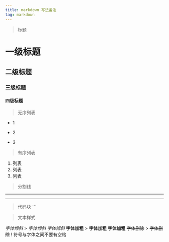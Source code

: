 ```yaml
---
title: markdown 写法备注
tag: markdown
---
```


> 标题
# 一级标题
## 二级标题
### 三级标题
#### 四级标题

> 无序列表
* 1
+ 2
- 3

> 有序列表
1. 列表  
2. 列表
3. 列表

>分割线
***
---

>代码块 ```

>文本样式

  *字体倾斜*                >        <em>字体倾斜</em>
  _字体倾斜_
  **字体加粗**              >        <strong>字体加粗</strong>
  __字体加粗__
  ~~字体删除~~              >        <del>字体删除</del>
 ! 符号与字体之间不要有空格

